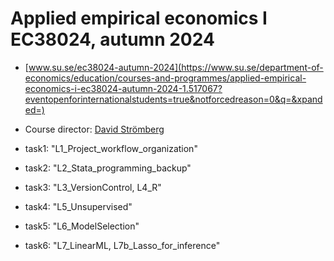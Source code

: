 # Applied empirical economics I EC38024, autumn 2024
- [www.su.se/ec38024-autumn-2024](https://www.su.se/department-of-economics/education/courses-and-programmes/applied-empirical-economics-i-ec38024-autumn-2024-1.517067?eventopenforinternationalstudents=true&notforcedreason=0&q=&xpanded=)
- Course director: [David Strömberg](https://davidstro.github.io/)

- task1: "L1_Project_workflow_organization"
- task2: "L2_Stata_programming_backup"
- task3: "L3_VersionControl, L4_R"
- task4: "L5_Unsupervised"
- task5: "L6_ModelSelection"
- task6: "L7_LinearML, L7b_Lasso_for_inference"
